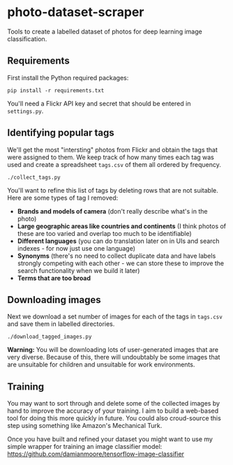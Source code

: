 # photo-dataset-scraper

Tools to create a labelled dataset of photos for deep learning image classification.


## Requirements

First install the Python required packages:

    pip install -r requirements.txt

You'll need a Flickr API key and secret that should be entered in `settings.py`.


## Identifying popular tags

We'll get the most "intersting" photos from Flickr and obtain the tags that were assigned to them. We keep track of how many times each tag was used and create a spreadsheet `tags.csv` of them all ordered by frequency.

    ./collect_tags.py

You'll want to refine this list of tags by deleting rows that are not suitable. Here are some types of tag I removed:

  * **Brands and models of camera** (don't really describe what's in the photo)
  * **Large geographic areas like countries and continents** (I think photos of these are too varied and overlap too much to be identifiable)
  * **Different languages** (you can do translation later on in UIs and search indexes - for now just use one language)
  * **Synonyms** (there's no need to collect duplicate data and have labels strongly competing with each other - we can store these to improve the search functionality when we build it later)
  * **Terms that are too broad**


## Downloading images

Next we download a set number of images for each of the tags in `tags.csv` and save them in labelled directories.

    ./download_tagged_images.py

**Warning:** You will be downloading lots of user-generated images that are very diverse. Because of this, there will undoubtably be some images that are unsuitable for children and unsuitable for work environments.


## Training

You may want to sort through and delete some of the collected images by hand to improve the accuracy of your training. I aim to build a web-based tool for doing this more quickly in future. You could also croud-source this step using something like Amazon's Mechanical Turk.

Once you have built and refined your dataset you might want to use my simple wrapper for training an image classifier model: https://github.com/damianmoore/tensorflow-image-classifier
